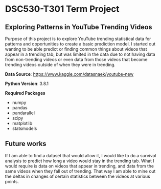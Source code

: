 # DSC530-T301 Term Project

## Exploring Patterns in YouTube Trending Videos

Purpose of this project is to explore YouTube trending statistical data for patterns and opportunities to create a basic prediction model. I started out wanting to be able predict or finding common things about videos that appear in a trending tab, but was limited in the data due to not having data from non-trending videos or even data from those videos that become trending videos outside of when they were in trending.

**Data Source**: https://www.kaggle.com/datasnaek/youtube-new

**Python Version**: 3.8.1

**Required Packages**

* numpy
* pandas
* pandarallel
* scipy
* matplotlib
* statsmodels

## Future works

If I am able to find a dataset that would allow it, I would like to do a survival analysis to predict how long a video would stay in the trending tab. What I would require is data on videos that appear in trending, and data from the same videos when they fall out of trending. That way I am able to mine out the deltas in changes of certain statistics between the videos at various points.
